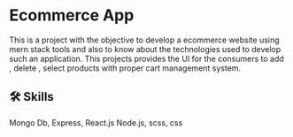 # Ecommerce App

This is a project with the objective to develop a ecommerce website using mern stack tools and also to know about the technologies used to develop such an application. This projects provides the UI for the consumers to add , delete , select products with proper cart management system.

## 🛠 Skills
Mongo Db, Express, React.js Node.js, scss, css

